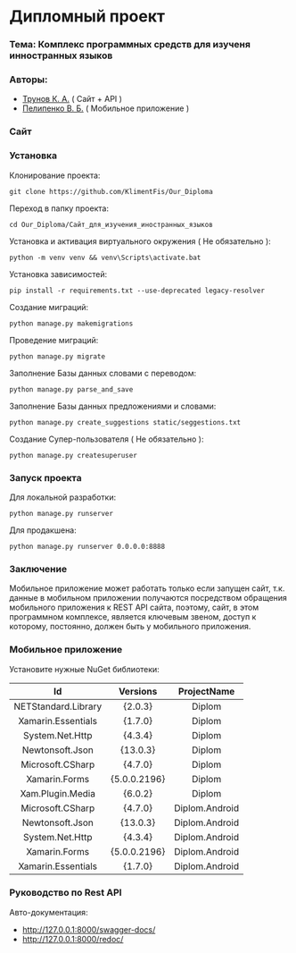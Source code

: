 # Дипломный проект 
### Тема: Комплекс программных средств для изученя инностранных языков


### Авторы:
- [Трунов К. А.](https://github.com/KlimentFis) ( Сайт + API )
- [Пелипенко В. Б.](https://github.com/bipchik) ( Мобильное приложение )


### Сайт

### Установка
Клонирование проекта:
```shell
git clone https://github.com/KlimentFis/Our_Diploma 
```

Переход в папку проекта:
```shell
cd Our_Diploma/Сайт_для_изучения_иностранных_языков
```

Установка и активация виртуального окружения ( Не обязательно ):
```shell
python -m venv venv && venv\Scripts\activate.bat
```

Установка зависимостей:
```shell
pip install -r requirements.txt --use-deprecated legacy-resolver
```

Создание миграций:
```shell
python manage.py makemigrations
```

Проведение миграций:
```shell
python manage.py migrate
```

Заполнение Базы данных словами с переводом:
```shell
python manage.py parse_and_save
```

Заполнение Базы данных предложениями и словами:
```shell
python manage.py create_suggestions static/seggestions.txt
```

Создание Супер-пользователя ( Не обязательно ):
```shell
python manage.py createsuperuser
```

### Запуск проекта
Для локальной разработки:
```shell
python manage.py runserver
```
Для продакшена:
```shell
python manage.py runserver 0.0.0.0:8888
```

### Заключение
Мобильное приложение может работать только если запущен сайт, т.к. данные в мобильном приложении получаются посредством обращения мобильного приложения к REST API сайта, поэтому, сайт, в этом программном комплексе, является ключевым звеном, доступ к которому, постоянно, должен быть у мобильного приложения.


### Мобильное приложение
Установите нужные NuGet библиотеки:

| Id                  | Versions      | ProjectName  |
|:---------------------:|:---------------:|:--------------:|
| NETStandard.Library | {2.0.3}       | Diplom       |
| Xamarin.Essentials  | {1.7.0}       | Diplom       |
| System.Net.Http     | {4.3.4}       | Diplom       |
| Newtonsoft.Json     | {13.0.3}      | Diplom       |
| Microsoft.CSharp    | {4.7.0}       | Diplom       |
| Xamarin.Forms       | {5.0.0.2196}  | Diplom       |
| Xam.Plugin.Media    | {6.0.2}       | Diplom       |
| Microsoft.CSharp    | {4.7.0}       | Diplom.Android |
| Newtonsoft.Json     | {13.0.3}      | Diplom.Android |
| System.Net.Http     | {4.3.4}       | Diplom.Android |
| Xamarin.Forms       | {5.0.0.2196}  | Diplom.Android |
| Xamarin.Essentials  | {1.7.0}       | Diplom.Android |


### Руководство по Rest API
Авто-документация:
- http://127.0.0.1:8000/swagger-docs/
- http://127.0.0.1:8000/redoc/
